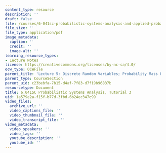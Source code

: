 ```yaml
---
content_type: resource
description: ''
draft: false
file: /courses/6-041sc-probabilistic-systems-analysis-and-applied-probability-fall-2013/1a579e2af15fb77d3fbd6b24ec347c99_MIT6_041SCF13_tut03.pdf
file_size: ''
file_type: application/pdf
image_metadata:
  caption: ''
  credit: ''
  image-alt: ''
learning_resource_types:
- Lecture Notes
license: https://creativecommons.org/licenses/by-nc-sa/4.0/
ocw_type: OCWFile
parent_title: 'Lecture 5: Discrete Random Variables; Probability Mass Functions; Expectations'
parent_type: CourseSection
parent_uid: c23bebfa-7b15-d4af-7f83-d7f19b96837b
resourcetype: Document
title: 6.041SC Probabilistic Systems Analysis, Tutorial 3
uid: 1a579e2a-f15f-b77d-3fbd-6b24ec347c99
video_files:
  archive_url: ''
  video_captions_file: ''
  video_thumbnail_file: ''
  video_transcript_file: ''
video_metadata:
  video_speakers: ''
  video_tags: ''
  youtube_description: ''
  youtube_id: ''
---
```

